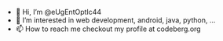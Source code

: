 - 👋 Hi, I’m @eUgEntOptIc44
- 👀 I’m interested in web development, android, java, python, ...
- 📫 How to reach me checkout my profile at codeberg.org

